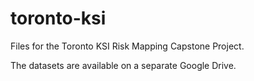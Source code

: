 # toronto-ksi

Files for the Toronto KSI Risk Mapping Capstone Project. 

The datasets are available on a separate Google Drive. 
